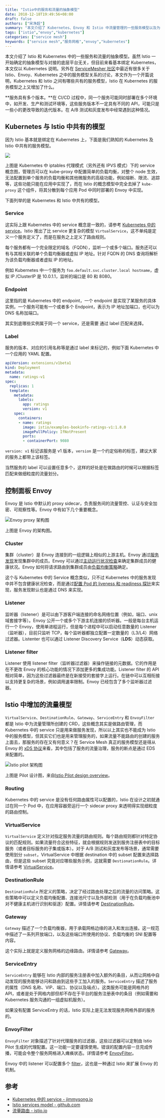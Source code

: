 ```yaml
---
title: "Istio中的服务和流量的抽象模型"
date: 2018-12-18T19:49:56+08:00
draft: false
authors: ["宋净超"]
summary: "本文介绍了 Kubernetes、Envoy 和 Istio 中流量管理的一些服务模型以及为什么说 Kubernetes service 存在的意义仅剩下做服务发现。"
tags: ["istio","envoy","kubernetes"]
categories: ["service mesh"]
keywords: ["service mesh","服务网格","envoy","kubernetes"]
---
```


本文介绍了 Istio 和 Kubernetes 中的一些服务和流量的抽象模型。虽然 Istio 一开始确定的抽象模型与对接的底层平台无关，但目前来看基本绑定 Kubernetes，本文仅以 Kubernetes 说明。另外在 [ServiceMesher 社区](http://www.servicemesher.com)中最近有很多关于 Istio、Envoy、Kubernetes 之中的服务模型关系的讨论，本文作为一个开篇说明，Kubernetes 和 Istio 之间有哪些共有的服务模型，Istio 在 Kubernetes 的服务模型之上又增加了什么。

**服务具有多个版本。**在 CI/CD 过程中，同一个服务可能同时部署在多个环境中，如开发、生产和测试环境等，这些服务版本不一定具有不同的 API，可能只是一些小的更改导致的迭代版本。在 A/B 测试和灰度发布中经常遇到这种情况。

## Kubernetes 与 Istio 中共有的模型

因为 Istio 基本就是绑定在 Kubernetes 上，下面是我们熟知的 Kubernetes 及 Istio 中共有的服务模型。

![](006tNbRwly1fya24ci2x8j30go0b4ta3.jpg)

上图是 Kubernetes 中 iptables 代理模式（另外还有 IPVS 模式）下的 service 概念图，管理员可以在 kube-proxy 中配置简单的负载均衡，对整个 node 生效，无法配置到单个服务的负载均衡和其他微服务的高级功能，例如熔断、限流、追踪等，这些功能只能在应用中实现了，而在 Istio 的概念模型中完全去掉了 `kube-proxy`  这个组件，将其分散到每个应用 Pod 中同时部署的 Envoy 中实现。

下面列举的是 Kubernetes 和 Istio 中共有的模型。

### Service

这实际上跟 Kubernetes 中的 service 概念是一致的，请参考 [Kubernetes 中的 service](https://jimmysong.io/kubernetes-handbook/concepts/service.html)。Istio 推出了比 service 更复杂的模型 `VirtualService`，这不单纯是定义一个服务定义了，而是在服务之上定义了路由规则。

每个服务都有一个完全限定的域名（FQDN），监听一个或多个端口。服务还可以有与其相关联的单个负载均衡器或虚拟 IP 地址。针对 FQDN 的 DNS 查询将解析为该负载均衡器或者虚拟 IP 的地址。

例如 Kubernetes 中一个服务为 `foo.default.svc.cluster.local hostname`，虚拟 IP /ClusterIP 是 10.0.1.1，监听的端口是 80 和 8080。

### Endpoint

这里指的是 Kubernetes 中的 endpoint，一个 endpoint 是实现了某服务的具体实例，一个服务可能有一个或者多个 Endpoint，表示为 IP 地址加端口，也可以为 DNS 名称加端口。

其实到底哪些实例属于同一个 service，还是需要 通过 label 匹配来选择。

### Label

服务的版本、对应的引用名称等是通过 label 来标记的，例如下面 Kubernetes 中一个应用的 YAML 配置。

```yaml
apiVersion: extensions/v1beta1
kind: Deployment
metadata:
  name: ratings-v1
spec:
  replicas: 1
  template:
    metadata:
      labels:
        app: ratings
        version: v1
    spec:
      containers:
      - name: ratings
        image: istio/examples-bookinfo-ratings-v1:1.8.0
        imagePullPolicy: IfNotPresent
        ports:
        - containerPort: 9080
```

 `version: v1` 标记该服务是 v1 版本，`version` 是一个约定俗称的标签，建议大家的服务上都带上该标签。

当然服务的 label 可以设置任意多个，这样的好处是在做路由的时候可以根据标签匹配来做细粒度的流量划分。

## 控制面板 Envoy

Envoy 是 Istio 中默认的 proxy sidecar，负责服务间的流量管控、认证与安全加密、可观察性等。Envoy 中有如下几个重要概念。

![Envoy proxy 架构图](006tNbRwly1fy9qkff5nij314k0ts43z.jpg)

上图是 Envoy 的架构图。

### Cluster

集群（cluster）是 Envoy 连接到的一组逻辑上相似的上游主机。Envoy 通过[服务发现](https://www.envoyproxy.io/docs/envoy/latest/intro/arch_overview/service_discovery#arch-overview-service-discovery)发现集群中的成员。Envoy 可以通过[主动运行状况检查](https://www.envoyproxy.io/docs/envoy/latest/intro/arch_overview/health_checking#arch-overview-health-checking)来确定集群成员的健康状况。Envoy 如何将请求路由到集群成员由[负载均衡策略](https://www.envoyproxy.io/docs/envoy/latest/intro/arch_overview/load_balancing#arch-overview-load-balancing)确定。

这个与 Kubernetes 中的 Service 概念类似，只不过 Kubernetes 中的服务发现中并不包含健康状况检查，而是通过[配置 Pod 的 liveness 和 readiness 探针](https://jimmysong.io/kubernetes-handbook/guide/configure-liveness-readiness-probes.html)来实现，服务发现默认也是通过 DNS 来实现。

### Listener

监听器（listener）是可以由下游客户端连接的命名网络位置（例如，端口、unix域套接字等）。Envoy 公开一个或多个下游主机连接的侦听器。一般是每台主机运行一个 Envoy，使用单进程运行，但是每个进程中可以启动任意数量的 Listener（监听器），目前只监听 TCP，每个监听器都独立配置一定数量的（L3/L4）网络过滤器。Listenter 也可以通过 Listener Discovery Service（**LDS**）动态获取。

### Listener filter

Listener 使用 listener filter（监听器过滤器）来操作链接的元数据。它的作用是在不更改 Envoy 的核心功能的情况下添加更多的集成功能。Listener filter 的 API 相对简单，因为这些过滤器最终是在新接受的套接字上运行。在链中可以互相衔接以支持更复杂的场景，例如调用速率限制。Envoy 已经包含了多个监听器过滤器。

## Istio 中增加的流量模型

`VirtualService`、`DestinationRule`、`Gateway`、`ServiceEntry` 和 `EnvoyFilter` 都是 Istio 中为流量管理所创建的 CRD，这些概念其实是做路由管理，而 Kubernetes 中的 service 只是用来做服务发现，所以以上其实也不能成为 Istio 中的服务模型，但其实它们也是用来管理服务的，如果流量不能路由的创建的服务上面去，那服务的存在又有何意义？在 Service Mesh 真正的服务模型还是得从 Envoy 的 [xDS 协议](http://www.servicemesher.com/blog/envoy-xds-protocol/)来看，其中包括了服务的流量治理，服务的断点是通过 EDS 来配置的。

![Istio pilot 架构图](006tKfTcgy1ftczrqzgw5j31kw0t1q7o.jpg)

上图是 Pilot 设计图，来自[Istio Pilot design overview](https://github.com/istio/old_pilot_repo/blob/master/doc/design.md)。

### Routing

Kubernetes 中的 service 是没有任何路由属性可以配置的，Istio 在设计之初就通过在同一个 Pod 中，在应用容器旁运行一个 sidecar proxy 来透明得实现细粒度的路由控制。

### VirtualService

`VirtualService` 定义针对指定服务流量的路由规则。每个路由规则都针对特定协议的匹配规则。如果流量符合这些特征，就会根据规则发送到服务注册表中的目标服务（或者目标服务的子集或版本）。对于 A/B 测试和灰度发布等场景，通常需要使用划分 `subset`，VirtualService 中根据 destination 中的 subset 配置来选择路由，但是这些 subset 究竟对应哪些服务示例，这就需要 `DestionationRule`。详情请参考 [VirtualService](https://preliminary.istio.io/zh/docs/reference/config/istio.networking.v1alpha3/#virtualservice)。

### DestinationRule

`DestinationRule` 所定义的策略，决定了经过路由处理之后的流量的访问策略。这些策略中可以定义负载均衡配置、连接池尺寸以及外部检测（用于在负载均衡池中对不健康主机进行识别和驱逐）配置。详情请参考 [DestinationRule](https://preliminary.istio.io/zh/docs/reference/config/istio.networking.v1alpha3/#destinationrule)。

### Gateway

`Gateway` 描述了一个负载均衡器，用于承载网格边缘的进入和发出连接。这一规范中描述了一系列开放端口，以及这些端口所使用的协议、负载均衡的 SNI 配置等内容。

这个实际上就是定义服务网格的边缘路由。详情请参考 [Gateway](https://preliminary.istio.io/zh/docs/reference/config/istio.networking.v1alpha3/#gateway)。

### ServiceEntry

`ServiceEntry` 能够在 Istio 内部的服务注册表中加入额外的条目，从而让网格中自动发现的服务能够访问和路由到这些手工加入的服务。`ServiceEntry` 描述了服务的属性（DNS 名称、VIP、端口、协议以及端点）。这类服务可能是网格外的 API，或者是处于网格内部但却不存在于平台的服务注册表中的条目（例如需要和 Kubernetes 服务沟通的一组虚拟机服务）。

如果没有配置 ServiceEntry 的话，Istio 实际上是无法发现服务网格外部的服务的。

### EnvoyFilter

`EnvoyFilter` 对象描述了针对代理服务的过滤器，这些过滤器可以定制由 Istio Pilot 生成的代理配置。这一功能一定要谨慎使用。错误的配置内容一旦完成传播，可能会令整个服务网格进入瘫痪状态。详情请参考 [EnvoyFilter](https://preliminary.istio.io/zh/docs/reference/config/istio.networking.v1alpha3/#envoyfilter)。

Envoy 中的 listener 可以配置多个 [filter](https://www.envoyproxy.io/docs/envoy/latest/intro/arch_overview/listener_filters)，这也是一种通过 Istio 来扩展 Envoy 的机制。

## 参考

- [Kubernetes 中的 service - jimmysong.io](https://jimmysong.io/kubernetes-handbook/concepts/service.html)
- [Istio services model - github.com](https://github.com/istio/old_pilot_repo/blob/master/doc/service-registry.md)
- [流量路由 - istio.io](https://istio.io/zh/docs/reference/config/istio.networking.v1alpha3)

